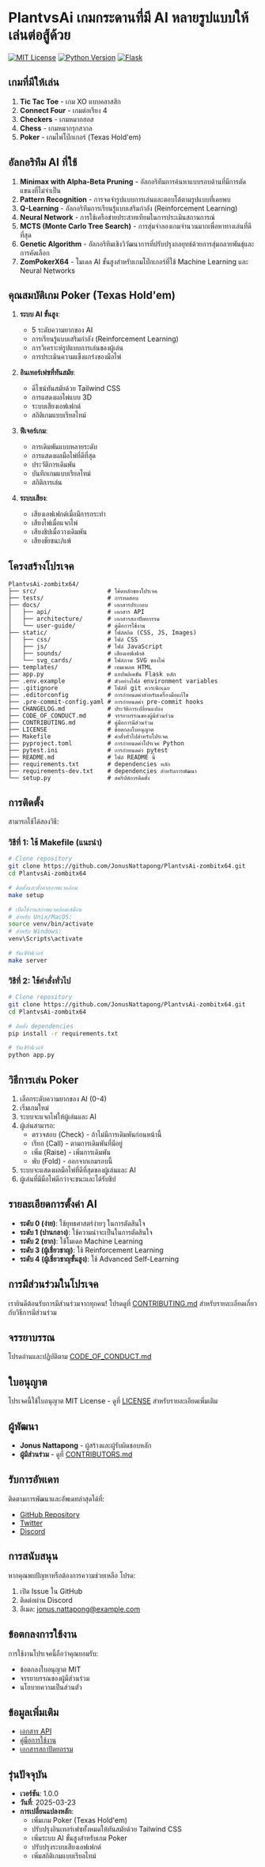 # PlantvsAi เกมกระดานที่มี AI หลายรูปแบบให้เล่นต่อสู้ด้วย

[![MIT License](https://img.shields.io/badge/License-MIT-blue.svg)](https://opensource.org/licenses/MIT)
[![Python Version](https://img.shields.io/badge/python-3.8%2B-blue)](https://www.python.org/downloads/)
[![Flask](https://img.shields.io/badge/Flask-2.3.3-orange)](https://flask.palletsprojects.com/)

## เกมที่มีให้เล่น

1. **Tic Tac Toe** - เกม XO แบบคลาสสิก
2. **Connect Four** - เกมต่อเรียง 4
3. **Checkers** - เกมหมากฮอส
4. **Chess** - เกมหมากรุกสากล
5. **Poker** - เกมไพ่โป๊กเกอร์ (Texas Hold'em)

## อัลกอริทึม AI ที่ใช้

1. **Minimax with Alpha-Beta Pruning** - อัลกอริทึมการค้นหาแบบรอบด้านที่มีการตัดแขนงที่ไม่จำเป็น
2. **Pattern Recognition** - การจดจำรูปแบบการเล่นและตอบโต้ตามรูปแบบที่เคยพบ
3. **Q-Learning** - อัลกอริทึมการเรียนรู้แบบเสริมกำลัง (Reinforcement Learning)
4. **Neural Network** - การใช้เครือข่ายประสาทเทียมในการประเมินสถานการณ์
5. **MCTS (Monte Carlo Tree Search)** - การสุ่มจำลองเกมจำนวนมากเพื่อหาทางเล่นที่ดีที่สุด
6. **Genetic Algorithm** - อัลกอริทึมเชิงวิวัฒนาการที่ปรับปรุงกลยุทธ์ด้วยการสุ่มกลายพันธุ์และการคัดเลือก
7. **ZomPokerX64** - โมเดล AI ขั้นสูงสำหรับเกมโป๊กเกอร์ที่ใช้ Machine Learning และ Neural Networks

## คุณสมบัติเกม Poker (Texas Hold'em)

1. **ระบบ AI ขั้นสูง**:
   - 5 ระดับความยากของ AI
   - การเรียนรู้แบบเสริมกำลัง (Reinforcement Learning)
   - การวิเคราะห์รูปแบบการเล่นของผู้เล่น
   - การประเมินความแข็งแกร่งของมือไพ่

2. **อินเทอร์เฟซที่ทันสมัย**:
   - ดีไซน์ทันสมัยด้วย Tailwind CSS
   - การแสดงผลไพ่แบบ 3D
   - ระบบเสียงเอฟเฟกต์
   - สถิติเกมแบบเรียลไทม์

3. **ฟีเจอร์เกม**:
   - การเดิมพันแบบหลายระดับ
   - การแสดงผลมือไพ่ที่ดีที่สุด
   - ประวัติการเดิมพัน
   - บันทึกเกมแบบเรียลไทม์
   - สถิติการเล่น

4. **ระบบเสียง**:
   - เสียงเอฟเฟกต์เมื่อมีการกระทำ
   - เสียงไพ่เมื่อแจกไพ่
   - เสียงชิปเมื่อวางเดิมพัน
   - เสียงชัยชนะ/แพ้

## โครงสร้างโปรเจค

```
PlantvsAi-zombitx64/
├── src/                    # โค้ดหลักของโปรเจค
├── tests/                  # การทดสอบ
├── docs/                   # เอกสารประกอบ
│   ├── api/                # เอกสาร API
│   ├── architecture/       # เอกสารสถาปัตยกรรม
│   └── user-guide/         # คู่มือการใช้งาน
├── static/                 # ไฟล์สถิต (CSS, JS, Images)
│   ├── css/                # ไฟล์ CSS
│   ├── js/                 # ไฟล์ JavaScript
│   ├── sounds/             # เสียงเอฟเฟกต์
│   └── svg_cards/          # ไฟล์ภาพ SVG ของไพ่
├── templates/              # เทมเพลต HTML
├── app.py                  # แอปพลิเคชัน Flask หลัก
├── .env.example            # ตัวอย่างไฟล์ environment variables
├── .gitignore              # ไฟล์ที่ git ควรเพิกเฉย
├── .editorconfig           # การกำหนดค่าสำหรับเครื่องมือแก้ไข
├── .pre-commit-config.yaml # การกำหนดค่า pre-commit hooks
├── CHANGELOG.md            # ประวัติการเปลี่ยนแปลง
├── CODE_OF_CONDUCT.md      # จรรยาบรรณของผู้มีส่วนร่วม
├── CONTRIBUTING.md         # คู่มือการมีส่วนร่วม
├── LICENSE                 # ข้อตกลงใบอนุญาต
├── Makefile                # คำสั่งทั่วไปสำหรับโปรเจค
├── pyproject.toml          # การกำหนดค่าโปรเจค Python
├── pytest.ini              # การกำหนดค่า pytest
├── README.md               # ไฟล์ README นี้
├── requirements.txt        # dependencies หลัก
├── requirements-dev.txt    # dependencies สำหรับการพัฒนา
└── setup.py                # สคริปต์การติดตั้ง
```

## การติดตั้ง

สามารถใช้ได้สองวิธี:

### วิธีที่ 1: ใช้ Makefile (แนะนำ)

```bash
# Clone repository
git clone https://github.com/JonusNattapong/PlantvsAi-zombitx64.git
cd PlantvsAi-zombitx64

# ติดตั้งและตั้งค่าสภาพแวดล้อม
make setup

# เปิดใช้งานสภาพแวดล้อมเสมือน
# สำหรับ Unix/MacOS:
source venv/bin/activate
# สำหรับ Windows:
venv\Scripts\activate

# รันเซิร์ฟเวอร์
make server
```

### วิธีที่ 2: ใช้คำสั่งทั่วไป

```bash
# Clone repository
git clone https://github.com/JonusNattapong/PlantvsAi-zombitx64.git
cd PlantvsAi-zombitx64

# ติดตั้ง dependencies
pip install -r requirements.txt

# รันเซิร์ฟเวอร์
python app.py
```

## วิธีการเล่น Poker

1. เลือกระดับความยากของ AI (0-4)
2. เริ่มเกมใหม่
3. ระบบจะแจกไพ่ให้ผู้เล่นและ AI
4. ผู้เล่นสามารถ:
   - ตรวจสอบ (Check) - ถ้าไม่มีการเดิมพันก่อนหน้านี้
   - เรียก (Call) - ตามการเดิมพันที่มีอยู่
   - เพิ่ม (Raise) - เพิ่มการเดิมพัน
   - พับ (Fold) - ออกจากเกมรอบนี้
5. ระบบจะแสดงผลมือไพ่ที่ดีที่สุดของผู้เล่นและ AI
6. ผู้เล่นที่มีมือไพ่ดีกว่าจะชนะและได้รับชิป

## รายละเอียดการตั้งค่า AI

- **ระดับ 0 (ง่าย)**: ใช้ยุทธศาสตร์ง่ายๆ ในการตัดสินใจ
- **ระดับ 1 (ปานกลาง)**: ใช้ความน่าจะเป็นในการตัดสินใจ
- **ระดับ 2 (ยาก)**: ใช้โมเดล Machine Learning
- **ระดับ 3 (ผู้เชี่ยวชาญ)**: ใช้ Reinforcement Learning
- **ระดับ 4 (ผู้เชี่ยวชาญขั้นสูง)**: ใช้ Advanced Self-Learning

## การมีส่วนร่วมในโปรเจค

เรายินดีต้อนรับการมีส่วนร่วมจากทุกคน! โปรดดูที่ [CONTRIBUTING.md](CONTRIBUTING.md) สำหรับรายละเอียดเกี่ยวกับวิธีการมีส่วนร่วม

## จรรยาบรรณ

โปรดอ่านและปฏิบัติตาม [CODE_OF_CONDUCT.md](CODE_OF_CONDUCT.md)

## ใบอนุญาต

โปรเจคนี้ใช้ใบอนุญาต MIT License - ดูที่ [LICENSE](LICENSE) สำหรับรายละเอียดเพิ่มเติม

## ผู้พัฒนา

- **Jonus Nattapong** - ผู้สร้างและผู้รับผิดชอบหลัก
- **ผู้มีส่วนร่วม** - ดูที่ [CONTRIBUTORS.md](CONTRIBUTORS.md)

## รับการอัพเดท

ติดตามการพัฒนาและอัพเดทล่าสุดได้ที่:
- [GitHub Repository](https://github.com/JonusNattapong/PlantvsAi-zombitx64)
- [Twitter](https://twitter.com/jonusnattapong)
- [Discord](https://discord.gg/your-invite)

## การสนับสนุน

หากคุณพบปัญหาหรือต้องการความช่วยเหลือ โปรด:
1. เปิด Issue ใน GitHub
2. ติดต่อผ่าน Discord
3. อีเมล: jonus.nattapong@example.com

## ข้อตกลงการใช้งาน

การใช้งานโปรเจคนี้ถือว่าคุณยอมรับ:
- ข้อตกลงใบอนุญาต MIT
- จรรยาบรรณของผู้มีส่วนร่วม
- นโยบายความเป็นส่วนตัว

## ข้อมูลเพิ่มเติม

- [เอกสาร API](docs/api/)
- [คู่มือการใช้งาน](docs/user-guide/)
- [เอกสารสถาปัตยกรรม](docs/architecture/)

## รุ่นปัจจุบัน

- **เวอร์ชัน**: 1.0.0
- **วันที่**: 2025-03-23
- **การเปลี่ยนแปลงหลัก**:
  - เพิ่มเกม Poker (Texas Hold'em)
  - ปรับปรุงอินเทอร์เฟซทั้งหมดให้ทันสมัยด้วย Tailwind CSS
  - เพิ่มระบบ AI ขั้นสูงสำหรับเกม Poker
  - ปรับปรุงระบบเสียงเอฟเฟกต์
  - เพิ่มสถิติเกมแบบเรียลไทม์
